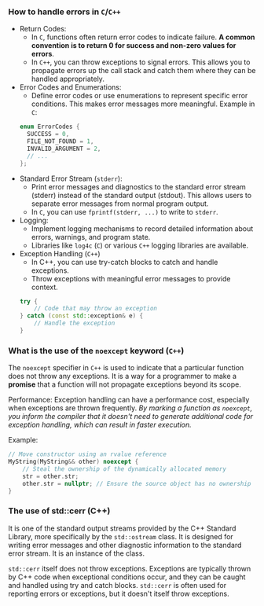 ### How to handle errors in `C`/`C++`

- Return Codes:
  - In `C`, functions often return error codes to indicate failure. **A common convention is to return 0 for success and non-zero values for errors**.
  - In `C++`, you can throw exceptions to signal errors. This allows you to propagate errors up the call stack and catch them where they can be handled appropriately.
- Error Codes and Enumerations:
  - Define error codes or use enumerations to represent specific error conditions. This makes error messages more meaningful. Example in `C`:
  ```c
  enum ErrorCodes {
    SUCCESS = 0,
    FILE_NOT_FOUND = 1,
    INVALID_ARGUMENT = 2,
    // ...
  };
  ```
- Standard Error Stream (`stderr`):
  - Print error messages and diagnostics to the standard error stream (stderr) instead of the standard output (stdout). This allows users to separate error messages from normal program output.
  - In `C`, you can use `fprintf(stderr, ...)` to write to `stderr`.
- Logging:
  - Implement logging mechanisms to record detailed information about errors, warnings, and program state.
  - Libraries like `log4c` (`C`) or various `C++` logging libraries are available.
- Exception Handling (`C++`)
  - In C++, you can use try-catch blocks to catch and handle exceptions.
  - Throw exceptions with meaningful error messages to provide context.
  ```cpp
  try {
      // Code that may throw an exception
  } catch (const std::exception& e) {
      // Handle the exception
  }
  ```

### **What is the use of the `noexcept` keyword (`C++`)**

The `noexcept` specifier in `C++` is used to indicate that a particular function does not throw any exceptions. It is a way for a programmer to make a **promise** that a function will not propagate exceptions beyond its scope.

Performance: Exception handling can have a performance cost, especially when exceptions are thrown frequently. *By marking a function as `noexcept`, you inform the compiler that it doesn't need to generate additional code for exception handling, which can result in faster execution.*

Example:
```cpp
// Move constructor using an rvalue reference
MyString(MyString&& other) noexcept {
    // Steal the ownership of the dynamically allocated memory
    str = other.str;
    other.str = nullptr; // Ensure the source object has no ownership
}
```


### **The use of std::cerr (C++)**

It is one of the standard output streams provided by the C++ Standard Library, more specifically by the `std::ostream` class. It is designed for writing error messages and other diagnostic information to the standard error stream. It is an instance of the  class.

`std::cerr` itself does not throw exceptions. Exceptions are typically thrown by C++ code when exceptional conditions occur, and they can be caught and handled using try and catch blocks. `std::cerr` is often used for reporting errors or exceptions, but it doesn't itself throw exceptions.
